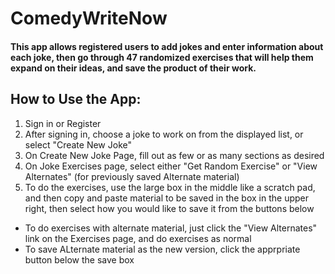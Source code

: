 ComedyWriteNow
======

#### This app allows registered users to add jokes and enter information about each joke, then go through 47 randomized exercises that will help them expand on their ideas, and save the product of their work.

How to Use the App:
---------

1. Sign in or Register
2. After signing in, choose a joke to work on from the displayed list, or select "Create New Joke"
3. On Create New Joke Page, fill out as few or as many sections as desired
4. On Joke Exercises page, select either "Get Random Exercise" or "View Alternates" (for previously saved Alternate material)
5. To do the exercises, use the large box in the middle like a scratch pad, and then copy and paste material to be saved in the box in the upper right, then select how you would like to save it from the buttons below

* To do exercises with alternate material, just click the "View Alternates" link on the Exercises page, and do exercises as normal
* To save ALternate material as the new version, click the apprpriate button below the save box